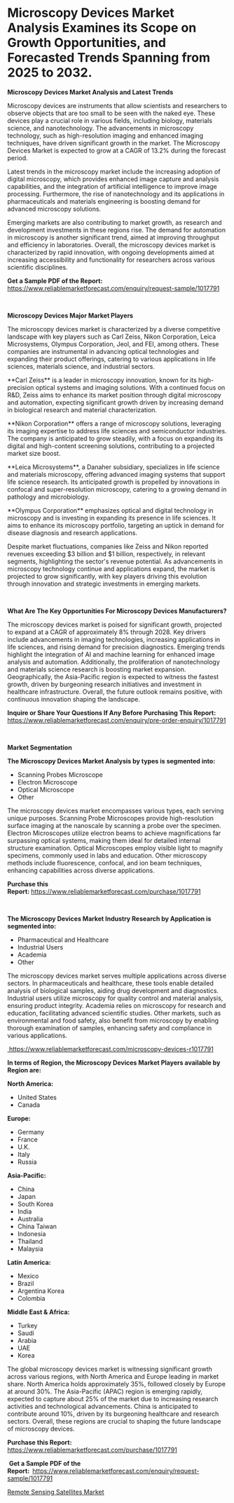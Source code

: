 <p><h1>Microscopy Devices Market Analysis Examines its Scope on Growth Opportunities, and Forecasted Trends Spanning from 2025 to 2032.</h1></p><p><strong>Microscopy Devices Market Analysis and Latest Trends</strong></p>
<p><p>Microscopy devices are instruments that allow scientists and researchers to observe objects that are too small to be seen with the naked eye. These devices play a crucial role in various fields, including biology, materials science, and nanotechnology. The advancements in microscopy technology, such as high-resolution imaging and enhanced imaging techniques, have driven significant growth in the market. The Microscopy Devices Market is expected to grow at a CAGR of 13.2% during the forecast period.</p><p>Latest trends in the microscopy market include the increasing adoption of digital microscopy, which provides enhanced image capture and analysis capabilities, and the integration of artificial intelligence to improve image processing. Furthermore, the rise of nanotechnology and its applications in pharmaceuticals and materials engineering is boosting demand for advanced microscopy solutions.</p><p>Emerging markets are also contributing to market growth, as research and development investments in these regions rise. The demand for automation in microscopy is another significant trend, aimed at improving throughput and efficiency in laboratories. Overall, the microscopy devices market is characterized by rapid innovation, with ongoing developments aimed at increasing accessibility and functionality for researchers across various scientific disciplines.</p></p>
<p><strong>Get a Sample PDF of the Report:&nbsp;</strong> <a href="https://www.reliablemarketforecast.com/enquiry/request-sample/1017791?utm_campaign=1885&utm_medium=2&utm_source=Github&utm_content=ia&utm_term=21022025&utm_id=microscopy-devices">https://www.reliablemarketforecast.com/enquiry/request-sample/1017791</a></p>
<p>&nbsp;</p>
<p><strong>Microscopy Devices Major Market Players</strong></p>
<p><p>The microscopy devices market is characterized by a diverse competitive landscape with key players such as Carl Zeiss, Nikon Corporation, Leica Microsystems, Olympus Corporation, Jeol, and FEI, among others. These companies are instrumental in advancing optical technologies and expanding their product offerings, catering to various applications in life sciences, materials science, and industrial sectors.</p><p>**Carl Zeiss** is a leader in microscopy innovation, known for its high-precision optical systems and imaging solutions. With a continued focus on R&D, Zeiss aims to enhance its market position through digital microscopy and automation, expecting significant growth driven by increasing demand in biological research and material characterization.</p><p>**Nikon Corporation** offers a range of microscopy solutions, leveraging its imaging expertise to address life sciences and semiconductor industries. The company is anticipated to grow steadily, with a focus on expanding its digital and high-content screening solutions, contributing to a projected market size boost.</p><p>**Leica Microsystems**, a Danaher subsidiary, specializes in life science and materials microscopy, offering advanced imaging systems that support life science research. Its anticipated growth is propelled by innovations in confocal and super-resolution microscopy, catering to a growing demand in pathology and microbiology.</p><p>**Olympus Corporation** emphasizes optical and digital technology in microscopy and is investing in expanding its presence in life sciences. It aims to enhance its microscopy portfolio, targeting an uptick in demand for disease diagnosis and research applications.</p><p>Despite market fluctuations, companies like Zeiss and Nikon reported revenues exceeding $3 billion and $1 billion, respectively, in relevant segments, highlighting the sector's revenue potential. As advancements in microscopy technology continue and applications expand, the market is projected to grow significantly, with key players driving this evolution through innovation and strategic investments in emerging markets.</p></p>
<p>&nbsp;</p>
<p><strong>What Are The Key Opportunities For Microscopy Devices Manufacturers?</strong></p>
<p><p>The microscopy devices market is poised for significant growth, projected to expand at a CAGR of approximately 8% through 2028. Key drivers include advancements in imaging technologies, increasing applications in life sciences, and rising demand for precision diagnostics. Emerging trends highlight the integration of AI and machine learning for enhanced image analysis and automation. Additionally, the proliferation of nanotechnology and materials science research is boosting market expansion. Geographically, the Asia-Pacific region is expected to witness the fastest growth, driven by burgeoning research initiatives and investment in healthcare infrastructure. Overall, the future outlook remains positive, with continuous innovation shaping the landscape.</p></p>
<p><strong>Inquire or Share Your Questions If Any Before Purchasing This Report:</strong> <a href="https://www.reliablemarketforecast.com/enquiry/pre-order-enquiry/1017791?utm_campaign=1885&utm_medium=2&utm_source=Github&utm_content=ia&utm_term=21022025&utm_id=microscopy-devices">https://www.reliablemarketforecast.com/enquiry/pre-order-enquiry/1017791</a></p>
<p>&nbsp;</p>
<p><strong>Market Segmentation</strong></p>
<p><strong>The Microscopy Devices Market Analysis by types is segmented into:</strong></p>
<p><ul><li>Scanning Probes Microscope</li><li>Electron Microscope</li><li>Optical Microscope</li><li>Other</li></ul></p>
<p><p>The microscopy devices market encompasses various types, each serving unique purposes. Scanning Probe Microscopes provide high-resolution surface imaging at the nanoscale by scanning a probe over the specimen. Electron Microscopes utilize electron beams to achieve magnifications far surpassing optical systems, making them ideal for detailed internal structure examination. Optical Microscopes employ visible light to magnify specimens, commonly used in labs and education. Other microscopy methods include fluorescence, confocal, and ion beam techniques, enhancing capabilities across diverse applications.</p></p>
<p><strong>Purchase this Report:&nbsp;</strong><a href="https://www.reliablemarketforecast.com/purchase/1017791?utm_campaign=1885&utm_medium=2&utm_source=Github&utm_content=ia&utm_term=21022025&utm_id=microscopy-devices">https://www.reliablemarketforecast.com/purchase/1017791</a></p>
<p>&nbsp;</p>
<p><strong>The Microscopy Devices Market Industry Research by Application is segmented into:</strong></p>
<p><ul><li>Pharmaceutical and Healthcare</li><li>Industrial Users</li><li>Academia</li><li>Other</li></ul></p>
<p><p>The microscopy devices market serves multiple applications across diverse sectors. In pharmaceuticals and healthcare, these tools enable detailed analysis of biological samples, aiding drug development and diagnostics. Industrial users utilize microscopy for quality control and material analysis, ensuring product integrity. Academia relies on microscopy for research and education, facilitating advanced scientific studies. Other markets, such as environmental and food safety, also benefit from microscopy by enabling thorough examination of samples, enhancing safety and compliance in various applications.</p></p>
<p><a href="https://www.reliablemarketforecast.com/microscopy-devices-r1017791?utm_campaign=1885&utm_medium=2&utm_source=Github&utm_content=ia&utm_term=21022025&utm_id=microscopy-devices">&nbsp;https://www.reliablemarketforecast.com/microscopy-devices-r1017791</a></p>
<p><strong>In terms of Region, the Microscopy Devices Market Players available by Region are:</strong></p>
<p>
    <p> <strong> North America: </strong>
        <ul>
            <li>United States</li>
            <li>Canada</li>
        </ul>
        </p> 
    <p> <strong> Europe: </strong>
        <ul>
            <li>Germany</li>
            <li>France</li>
            <li>U.K.</li>
            <li>Italy</li>
            <li>Russia</li>
        </ul>
        </p> 
    <p> <strong> Asia-Pacific: </strong>
        <ul>
            <li>China</li>
            <li>Japan</li>
            <li>South Korea</li>
            <li>India</li>
            <li>Australia</li>
            <li>China Taiwan</li>
            <li>Indonesia</li>
            <li>Thailand</li>
            <li>Malaysia</li>
        </ul>
        </p> 
    <p> <strong> Latin America: </strong>
        <ul>
            <li>Mexico</li>
            <li>Brazil</li>
            <li>Argentina Korea</li>
            <li>Colombia</li>
        </ul>
        </p> 
    <p> <strong> Middle East & Africa: </strong>
        <ul>
            <li>Turkey</li>
            <li>Saudi</li>
            <li>Arabia</li>
            <li>UAE</li>
            <li>Korea</li>
        </ul>
    </p>
    </p>
<p><p>The global microscopy devices market is witnessing significant growth across various regions, with North America and Europe leading in market share. North America holds approximately 35%, followed closely by Europe at around 30%. The Asia-Pacific (APAC) region is emerging rapidly, expected to capture about 25% of the market due to increasing research activities and technological advancements. China is anticipated to contribute around 10%, driven by its burgeoning healthcare and research sectors. Overall, these regions are crucial to shaping the future landscape of microscopy devices.</p></p>
<p><strong>Purchase this Report: </strong><a href="https://www.reliablemarketforecast.com/purchase/1017791?utm_campaign=1885&utm_medium=2&utm_source=Github&utm_content=ia&utm_term=21022025&utm_id=microscopy-devices">https://www.reliablemarketforecast.com/purchase/1017791</a></p>
<p>&nbsp;<strong>Get a Sample PDF of the Report:&nbsp;&nbsp;</strong><a href="https://www.reliablemarketforecast.com/enquiry/request-sample/1017791?utm_campaign=1885&utm_medium=2&utm_source=Github&utm_content=ia&utm_term=21022025&utm_id=microscopy-devices">https://www.reliablemarketforecast.com/enquiry/request-sample/1017791</a></p>
<p><strong></strong></p>
<p><p><a href="https://github.com/sofayahoo2023/Market-Research-Report-List-7/blob/main/remote-sensing-satellites-market.md?utm_campaign=1885&utm_medium=2&utm_source=Github&utm_content=ia&utm_term=21022025&utm_id=microscopy-devices">Remote Sensing Satellites Market</a></p></p>